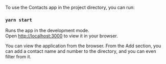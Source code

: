 To use the Contacts app in the project directory, you can run:

### `yarn start`

Runs the app in the development mode.\
Open [http://localhost:3000](http://localhost:3000) to view it in your browser.

You can view the application from the browser. 
From the Add section, you can add a contact name and number to the directory, 
and you can even filter from it.

